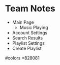 # Team Notes
* Main Page
	* Music Playing
* Account Settings
* Search Results
* Playlist Settings
* Create Playlist

#colors 
*828081
